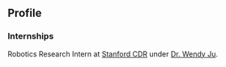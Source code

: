 ## Profile

### Internships
Robotics Research Intern at [Stanford CDR](https://me.stanford.edu/research/labs-and-centers/center-design-research/center-design-research) under [Dr. Wendy Ju](http://wendyju.com/).

